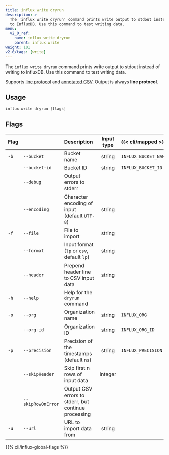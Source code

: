 ```yaml
---
title: influx write dryrun
description: >
  The 'influx write dryrun' command prints write output to stdout instead of writing
  to InfluxDB. Use this command to test writing data.
menu:
  v2_0_ref:
    name: influx write dryrun
    parent: influx write
weight: 101
v2.0/tags: [write]
---
```


The `influx write dryrun` command prints write output to stdout instead of writing
to InfluxDB. Use this command to test writing data.

Supports [line protocol](/v2.0/reference/syntax/line-protocol) and
[annotated CSV](/v2.0/reference/syntax/annotated-csv).
Output is always **line protocol**.

## Usage
```
influx write dryrun [flags]
```

## Flags
| Flag |                    | Description                                          | Input type | {{< cli/mapped >}}   |
|:---- |:---                |:-----------                                          |:----------:|:------------------   |
| `-b` | `--bucket`         | Bucket name                                          | string     | `INFLUX_BUCKET_NAME` |
|      | `--bucket-id`      | Bucket ID                                            | string     | `INFLUX_BUCKET_ID`   |
|      | `--debug`          | Output errors to stderr                              |            |                      |
|      | `--encoding`       | Character encoding of input (default `UTF-8`)        | string     |                      |
| `-f` | `--file`           | File to import                                       | string     |                      |
|      | `--format`         | Input format (`lp` or `csv`, default `lp`)           | string     |                      |
|      | `--header`         | Prepend header line to CSV input data                | string     |                      |
| `-h` | `--help`           | Help for the `dryrun` command                        |            |                      |
| `-o` | `--org`            | Organization name                                    | string     | `INFLUX_ORG`         |
|      | `--org-id`         | Organization ID                                      | string     | `INFLUX_ORG_ID`      |
| `-p` | `--precision`      | Precision of the timestamps (default `ns`)           | string     | `INFLUX_PRECISION`   |
|      | `--skipHeader`     | Skip first n rows of input data                      | integer    |                      |
|      | `--skipRowOnError` | Output CSV errors to stderr, but continue processing |            |                      |
| `-u` | `--url`            | URL to import data from                              | string     |                      |

{{% cli/influx-global-flags %}}
